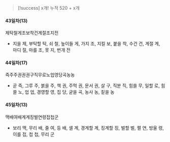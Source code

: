 > [!success] x개!
> 누적 520 + x개
#### 43일차(13)
제탁철게조보착건계절조지전
- 지을 제, 부탁할 탁, 쇠 철, 높이들 게, 가지 조, 지킬 보, 붙을 착, 수건 건, 계절 계, 마디 절, 마를 조, 못 지, 번개 전
#### 44일차(17)
즉주주권권권구직무로노업영당곡농농
- 곧 즉, 그루 주, 붉을 주, 책 권, 주먹 권, 문서 권, 살 구, 직분 직, 힘쓸 무, 일할 로, 힘쓸 노, 업 업, 경영할 영, 집 당, 굳을 곡, 농사 농, 짙을 농
#### 45일차(13)
맥배여배계계징벌연령접첩군
- 보리 맥, 무리 배, 줄 여, 등 배, 샐 계, 경계할 계, 징계할 징, 벌할 벌, 펼 연, 방울 령, 이를 접, 첩 첩, 무리 군